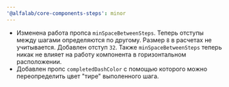 ```yaml
---
'@alfalab/core-components-steps': minor
---
```


- Изменена работа пропса `minSpaceBetweenSteps`. Теперь отступы между шагами определяются по другому. Размер `8` в расчетах не учитывается. Добавлен отступ `32`. Также `minSpaceBetweenSteps` теперь никак не влияет на работу компонента в горизонтальном расположении.
- Добавлен пропс `completedDashColor` с помощью которого можно переопределить цвет "тире" выполенного шага.
